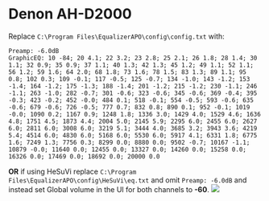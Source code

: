 # Denon AH-D2000
Replace `C:\Program Files\EqualizerAPO\config\config.txt` with:
```
Preamp: -6.0dB
GraphicEQ: 10 -84; 20 4.1; 22 3.2; 23 2.8; 25 2.1; 26 1.8; 28 1.4; 30 1.1; 32 0.9; 35 0.9; 37 1.1; 40 1.3; 42 1.3; 45 1.2; 49 1.1; 52 1.1; 56 1.2; 59 1.6; 64 2.0; 68 1.8; 73 1.6; 78 1.5; 83 1.3; 89 1.1; 95 0.8; 102 0.3; 109 -0.1; 117 -0.5; 125 -0.7; 134 -1.0; 143 -1.2; 153 -1.4; 164 -1.2; 175 -1.3; 188 -1.4; 201 -1.2; 215 -1.2; 230 -1.1; 246 -1.1; 263 -1.0; 282 -0.7; 301 -0.6; 323 -0.6; 345 -0.6; 369 -0.4; 395 -0.3; 423 -0.2; 452 -0.0; 484 0.1; 518 -0.1; 554 -0.5; 593 -0.6; 635 -0.6; 679 -0.6; 726 -0.5; 777 0.7; 832 0.8; 890 0.1; 952 -0.1; 1019 -0.0; 1090 0.2; 1167 0.9; 1248 1.8; 1336 3.0; 1429 4.0; 1529 4.6; 1636 4.8; 1751 4.5; 1873 4.4; 2004 5.0; 2145 5.9; 2295 6.0; 2455 6.0; 2627 6.0; 2811 6.0; 3008 6.0; 3219 5.1; 3444 4.0; 3685 3.2; 3943 3.6; 4219 5.4; 4514 6.0; 4830 6.0; 5168 6.0; 5530 6.0; 5917 4.1; 6331 1.8; 6775 1.6; 7249 1.3; 7756 0.3; 8299 0.0; 8880 0.0; 9502 -0.7; 10167 -1.1; 10879 -0.0; 11640 0.0; 12455 0.0; 13327 0.0; 14260 0.0; 15258 0.0; 16326 0.0; 17469 0.0; 18692 0.0; 20000 0.0
```
**OR** if using HeSuVi replace `C:\Program Files\EqualizerAPO\config\HeSuVi\eq.txt` and omit `Preamp: -6.0dB` and instead set Global volume in the UI for both channels to **-60**.
![](https://raw.githubusercontent.com/jaakkopasanen/AutoEq/master/results/Headphone.com/headphoncecom/onear/Denon%20AH-D2000/Denon%20AH-D2000.png)